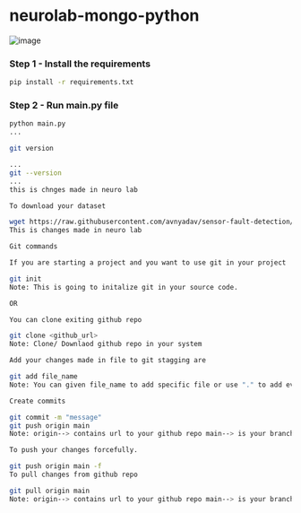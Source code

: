 # neurolab-mongo-python

![image](https://user-images.githubusercontent.com/57321948/196933065-4b16c235-f3b9-4391-9cfe-4affcec87c35.png)

### Step 1 - Install the requirements

```bash
pip install -r requirements.txt
```

### Step 2 - Run main.py file

```bash
python main.py
...

git version

...
git --version
...
this is chnges made in neuro lab

To download your dataset

wget https://raw.githubusercontent.com/avnyadav/sensor-fault-detection/main/aps_failure_training_set1.csv
This is changes made in neuro lab

Git commands

If you are starting a project and you want to use git in your project

git init
Note: This is going to initalize git in your source code.

OR

You can clone exiting github repo

git clone <github_url>
Note: Clone/ Downlaod github repo in your system

Add your changes made in file to git stagging are

git add file_name
Note: You can given file_name to add specific file or use "." to add everything to staging are

Create commits

git commit -m "message"
git push origin main
Note: origin--> contains url to your github repo main--> is your branch name

To push your changes forcefully.

git push origin main -f
To pull changes from github repo

git pull origin main
Note: origin--> contains url to your github repo main--> is your branch name
